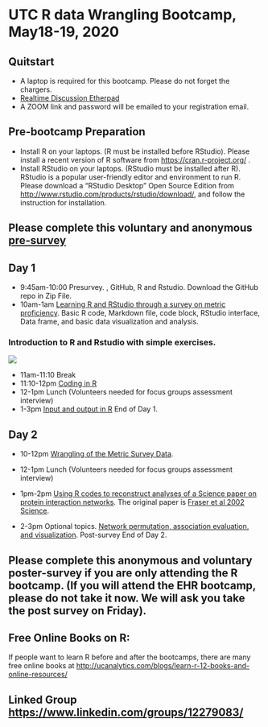 # UTC R data Wrangling Bootcamp, May18-19, 2020

## Quitstart
* A laptop is required for this bootcamp. Please do not forget the chargers. 
* [Realtime Discussion Etherpad](https://etherpad.wikimedia.org/p/UTC-R-bootcamp2019)
* A ZOOM link and password will be emailed to your registration email. 

## Pre-bootcamp Preparation
* Install R on your laptops. (R must be installed before RStudio).
Please install a recent version of R software from https://cran.r-project.org/ .
* Install RStudio on your laptops. (RStudio must be installed after R).
RStudio is a popular user-friendly editor and environment to run R.
Please download a “RStudio Desktop” Open Source Edition from http://www.rstudio.com/products/rstudio/download/, and follow the instruction for installation.


## Please complete this voluntary and anonymous [pre-survey](https://forms.gle/xV7829sdQEMTiuA17)


## Day 1 
* 9:45am-10:00 	Presurvey. , GitHub, R and Rstudio. Download the GitHub repo in Zip File. 
* 10am-1am	[Learning R and RStudio through a survey on metric proficiency](https://github.com/BDSpoke-UTC-Spelman-Tuskegee-WVU/R-bootcamp-summer2019/tree/master/1.startRwMetricExample). 
Basic R code, Markdown file, code block, RStudio interface, Data frame, and basic data visualization and analysis. 

### Introduction to R and Rstudio with simple exercises. 
[![](http://img.youtube.com/vi/LJIxbmDAhYM/0.jpg)](http://www.youtube.com/watch?v=LJIxbmDAhYM "BBD_simpleR")

* 11am-11:10 	Break 
* 11:10-12pm	[Coding in R](https://github.com/BDSpoke-UTC-Spelman-Tuskegee-WVU/R-bootcamp-summer2019/tree/master/2.coding) 
* 12-1pm 	Lunch (Volunteers needed for focus groups assessment interview)	
* 1-3pm	[Input and output in R](https://github.com/BDSpoke-UTC-Spelman-Tuskegee-WVU/R-bootcamp-summer2019/tree/master/3.input-output) 
 End of Day 1. 
	
## Day 2 	
* 10-12pm 	[Wrangling of the Metric Survey Data](https://github.com/BDSpoke-UTC-Spelman-Tuskegee-WVU/R-bootcamp-summer2019/tree/master/4.dataWrangle-metricExample). 
* 12-1pm 	Lunch (Volunteers needed for focus groups assessment interview)<br> 	

* 1pm-2pm	[Using R codes to reconstruct analyses of a Science paper on protein interaction networks](https://github.com/BDSpoke-UTC-Spelman-Tuskegee-WVU/R-bootcamp-summer2019/tree/master/5.fraser.paper/PIN.KaKs). The original paper is [Fraser et al 2002 Science](https://www.ncbi.nlm.nih.gov/pubmed/11976460). 
* 2-3pm	Optional topics. [Network permutation, association evaluation, and visualization](https://github.com/BDSpoke-UTC-Spelman-Tuskegee-WVU/R-bootcamp-summer2019/tree/master/6.graph.ms02). 
  Post-survey
  End of Day 2. 
## Please complete this anonymous and voluntary poster-survey if you are only attending the R bootcamp. (If you will attend the EHR bootcamp, please do not take it now. We will ask you take the post survey on Friday). 

## Free Online Books on R: 
If people want to learn R before and after the bootcamps, there are many free online books at http://ucanalytics.com/blogs/learn-r-12-books-and-online-resources/

## Linked Group https://www.linkedin.com/groups/12279083/
